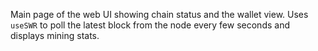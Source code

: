 Main page of the web UI showing chain status and the wallet view. Uses `useSWR` to poll the latest block from the node every few seconds and displays mining stats.
